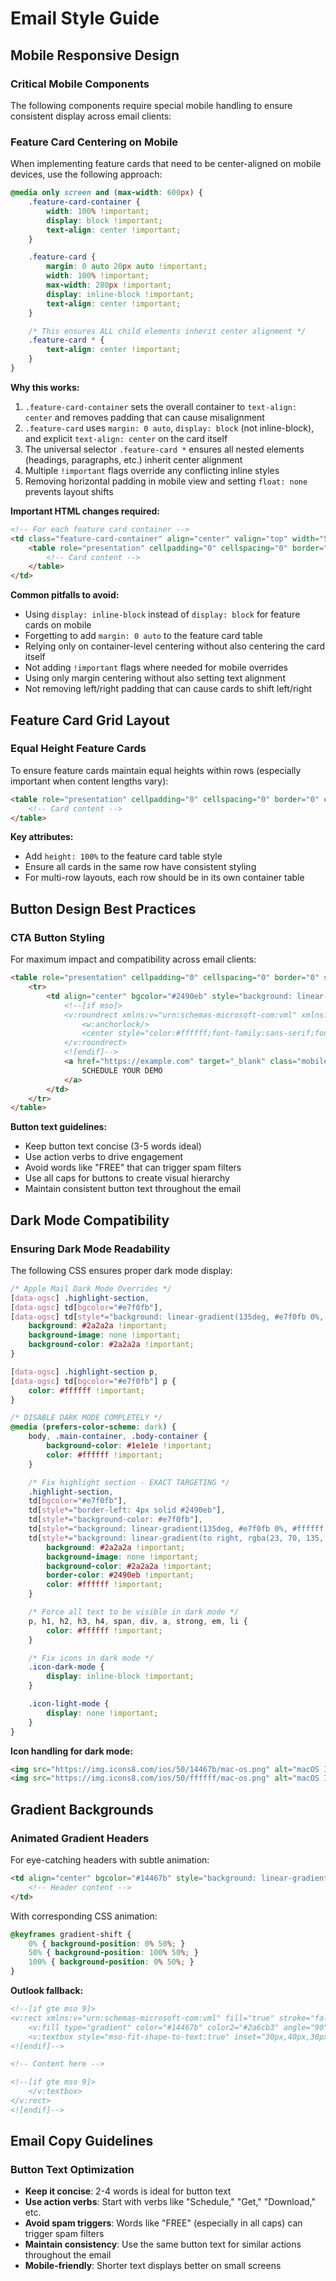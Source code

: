 # Email Style Guide

## Mobile Responsive Design

### Critical Mobile Components

The following components require special mobile handling to ensure consistent display across email clients:

### Feature Card Centering on Mobile

When implementing feature cards that need to be center-aligned on mobile devices, use the following approach:

```css
@media only screen and (max-width: 600px) {
    .feature-card-container {
        width: 100% !important;
        display: block !important;
        text-align: center !important;
    }

    .feature-card {
        margin: 0 auto 20px auto !important;
        width: 100% !important;
        max-width: 280px !important;
        display: inline-block !important;
        text-align: center !important;
    }

    /* This ensures ALL child elements inherit center alignment */
    .feature-card * {
        text-align: center !important;
    }
}
```

**Why this works:**
1. `.feature-card-container` sets the overall container to `text-align: center` and removes padding that can cause misalignment
2. `.feature-card` uses `margin: 0 auto`, `display: block` (not inline-block), and explicit `text-align: center` on the card itself
3. The universal selector `.feature-card *` ensures all nested elements (headings, paragraphs, etc.) inherit center alignment
4. Multiple `!important` flags override any conflicting inline styles
5. Removing horizontal padding in mobile view and setting `float: none` prevents layout shifts

**Important HTML changes required:**
```html
<!-- For each feature card container -->
<td class="feature-card-container" align="center" valign="top" width="50%" style="padding-right: 12px; padding-bottom: 20px; text-align: center;">
    <table role="presentation" cellpadding="0" cellspacing="0" border="0" class="feature-card" width="100%" style="border-radius: 12px; overflow: hidden; border: 1px solid rgba(23, 70, 135, 0.05); box-shadow: 0 8px 20px rgba(23, 70, 135, 0.1); background-color: #ffffff; max-width: 260px; margin: 0 auto; display: block;">
        <!-- Card content -->
    </table>
</td>
```

**Common pitfalls to avoid:**
- Using `display: inline-block` instead of `display: block` for feature cards on mobile
- Forgetting to add `margin: 0 auto` to the feature card table
- Relying only on container-level centering without also centering the card itself
- Not adding `!important` flags where needed for mobile overrides
- Using only margin centering without also setting text alignment
- Not removing left/right padding that can cause cards to shift left/right

## Feature Card Grid Layout

### Equal Height Feature Cards

To ensure feature cards maintain equal heights within rows (especially important when content lengths vary):

```html
<table role="presentation" cellpadding="0" cellspacing="0" border="0" class="feature-card" width="100%" style="border-radius: 12px; overflow: hidden; border: 1px solid rgba(23, 70, 135, 0.05); box-shadow: 0 8px 20px rgba(23, 70, 135, 0.1); background-color: #ffffff; max-width: 260px; margin: 0 auto; display: block; height: 100%;">
    <!-- Card content -->
</table>
```

**Key attributes:**
- Add `height: 100%` to the feature card table style
- Ensure all cards in the same row have consistent styling
- For multi-row layouts, each row should be in its own container table

## Button Design Best Practices

### CTA Button Styling

For maximum impact and compatibility across email clients:

```html
<table role="presentation" cellpadding="0" cellspacing="0" border="0" style="margin-bottom: 15px;">
    <tr>
        <td align="center" bgcolor="#2490eb" style="background: linear-gradient(135deg, #14467b, #2490eb); border-radius: 30px; padding: 0; box-shadow: 0 10px 20px rgba(20, 70, 123, 0.2);">
            <!--[if mso]>
            <v:roundrect xmlns:v="urn:schemas-microsoft-com:vml" xmlns:w="urn:schemas-microsoft-com:office:word" href="https://example.com" style="height:40px;v-text-anchor:middle;width:220px;" arcsize="60%" stroke="f" fillcolor="#2490eb">
                <w:anchorlock/>
                <center style="color:#ffffff;font-family:sans-serif;font-size:14px;font-weight:700;">SCHEDULE YOUR DEMO</center>
            </v:roundrect>
            <![endif]-->
            <a href="https://example.com" target="_blank" class="mobile-button" style="background: linear-gradient(135deg, #14467b, #2490eb); border-radius: 30px; color: #ffffff; display: inline-block; font-family: sans-serif; font-size: 14px; font-weight: 700; padding: 10px 16px; text-align: center; text-decoration: none; width: auto; letter-spacing: 0.5px; box-sizing: border-box; -webkit-text-size-adjust: none; white-space: nowrap;">
                SCHEDULE YOUR DEMO
            </a>
        </td>
    </tr>
</table>
```

**Button text guidelines:**
- Keep button text concise (3-5 words ideal)
- Use action verbs to drive engagement
- Avoid words like "FREE" that can trigger spam filters
- Use all caps for buttons to create visual hierarchy
- Maintain consistent button text throughout the email

## Dark Mode Compatibility

### Ensuring Dark Mode Readability

The following CSS ensures proper dark mode display:

```css
/* Apple Mail Dark Mode Overrides */
[data-ogsc] .highlight-section,
[data-ogsc] td[bgcolor="#e7f0fb"],
[data-ogsc] td[style*="background: linear-gradient(135deg, #e7f0fb 0%, #ffffff 50%, #e7f0fb 100%)"] {
    background: #2a2a2a !important;
    background-image: none !important;
    background-color: #2a2a2a !important;
}

[data-ogsc] .highlight-section p,
[data-ogsc] td[bgcolor="#e7f0fb"] p {
    color: #ffffff !important;
}

/* DISABLE DARK MODE COMPLETELY */
@media (prefers-color-scheme: dark) {
    body, .main-container, .body-container {
        background-color: #1e1e1e !important;
        color: #ffffff !important;
    }

    /* Fix highlight section - EXACT TARGETING */
    .highlight-section,
    td[bgcolor="#e7f0fb"],
    td[style*="border-left: 4px solid #2490eb"],
    td[style*="background-color: #e7f0fb"],
    td[style*="background: linear-gradient(135deg, #e7f0fb 0%, #ffffff 50%, #e7f0fb 100%)"],
    td[style*="background: linear-gradient(to right, rgba(23, 70, 135, 0.05), rgba(255, 255, 255, 0.8))"] {
        background: #2a2a2a !important;
        background-image: none !important;
        background-color: #2a2a2a !important;
        border-color: #2490eb !important;
        color: #ffffff !important;
    }

    /* Force all text to be visible in dark mode */
    p, h1, h2, h3, h4, span, div, a, strong, em, li {
        color: #ffffff !important;
    }

    /* Fix icons in dark mode */
    .icon-dark-mode {
        display: inline-block !important;
    }

    .icon-light-mode {
        display: none !important;
    }
}
```

**Icon handling for dark mode:**
```html
<img src="https://img.icons8.com/ios/50/14467b/mac-os.png" alt="macOS Icon" width="35" height="35" style="vertical-align: middle; display: inline-block;" class="icon-light-mode">
<img src="https://img.icons8.com/ios/50/ffffff/mac-os.png" alt="macOS Icon" width="35" height="35" style="vertical-align: middle; display: none;" class="icon-dark-mode">
```

## Gradient Backgrounds

### Animated Gradient Headers

For eye-catching headers with subtle animation:

```html
<td align="center" bgcolor="#14467b" style="background: linear-gradient(to right, #14467b, #2a6cb3, #14467b); background-size: 300% 300%; animation: gradient-shift 15s ease infinite; padding: 40px 30px; position: relative; border-radius: 0; box-shadow: 0 4px 6px rgba(0,0,0,0.1);">
    <!-- Header content -->
</td>
```

With corresponding CSS animation:

```css
@keyframes gradient-shift {
    0% { background-position: 0% 50%; }
    50% { background-position: 100% 50%; }
    100% { background-position: 0% 50%; }
}
```

**Outlook fallback:**
```html
<!--[if gte mso 9]>
<v:rect xmlns:v="urn:schemas-microsoft-com:vml" fill="true" stroke="false" style="width:600px;">
    <v:fill type="gradient" color="#14467b" color2="#2a6cb3" angle="90" />
    <v:textbox style="mso-fit-shape-to-text:true" inset="30px,40px,30px,40px">
<![endif]-->

<!-- Content here -->

<!--[if gte mso 9]>
    </v:textbox>
</v:rect>
<![endif]-->
```

## Email Copy Guidelines

### Button Text Optimization

- **Keep it concise**: 2-4 words is ideal for button text
- **Use action verbs**: Start with verbs like "Schedule," "Get," "Download," etc.
- **Avoid spam triggers**: Words like "FREE" (especially in all caps) can trigger spam filters
- **Maintain consistency**: Use the same button text for similar actions throughout the email
- **Mobile-friendly**: Shorter text displays better on small screens
